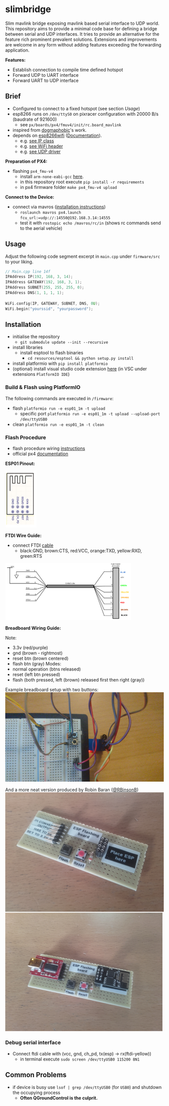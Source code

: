 # slimbridge
Slim mavlink bridge exposing mavlink based serial interface to UDP world. This repository aims to provide a minimal code base for defining a bridge between serial and UDP interfaces. It tries to provide an alternative for the feature rich prominent prevalent solutions. Extensions and improvements are welcome in any form without adding features exceeding the forwarding application.

**Features:**
- Establish connection to compile time defined hotspot
- Forward UDP to UART interface
- Forward UART to UDP interface


## Brief
- Configured to connect to a fixed hotspot (see section _Usage_)
- esp8266 runs on `/dev/ttyS0` on pixracer configuration with 20000 B/s (baudrate of 921600) 
    - see `px/boards/px4/fmuv4/init/rc.board_mavlink`
- inspired from [dogmaphobic](https://github.com/dogmaphobic/mavesp8266)'s work.
- depends on [esp8266wifi](https://github.com/esp8266/Arduino/tree/master/libraries/ESP8266WiFi) ([Documentation](https://arduino-esp8266.readthedocs.io/en/latest/esp8266wifi/readme.html)).
    - e.g. [see IP class](https://github.com/esp8266/Arduino/blob/master/cores/esp8266/IPAddress.h)
    - e.g. [see WiFi header](https://github.com/espressif/arduino-esp32/blob/master/libraries/WiFi/src/ETH.h)
    - e.g. [see UDP driver](https://github.com/esp8266/Arduino/blob/master/libraries/ESP8266WiFi/src/WiFiUdp.h)

**Preparation of PX4:**
- flashing `px4_fmu-v4`
	- install `arm-none-eabi-gcc` [here](https://dev.px4.io/v1.9.0/en/setup/dev_env_linux_ubuntu.html#nuttx-based-hardware).
	- in this repository root execute `pip install -r requirements`
	- in px4 firmware folder `make px4_fmu-v4 upload`

**Connect to the Device:**
- connect via mavros ([installation instructions](https://github.com/mavlink/mavros/blob/master/mavros/README.md#installation))
    - `roslaunch mavros px4.launch fcu_url:=udp://:14550@192.168.3.14:14555`
    - test it with `rostopic echo /mavros/rc/in` (shows rc commands send to the aerial vehicle)

## Usage
Adjust the  following code segment excerpt in `main.cpp` under `firmware/src` to your liking.

```cpp
// Main.cpp line 14f
IPAddress IP(192, 168, 3, 14); 
IPAddress GATEWAY(192, 168, 3, 1); 
IPAddress SUBNET(255, 255, 255, 0); 
IPAddress DNS(1, 1, 1, 1); 

WiFi.config(IP, GATEWAY, SUBNET, DNS, 0U);
WiFi.begin("yourssid", "yourpassword");
```

## Installation
- initialise the repository
    - `git submodule update --init --recursive`
- install libraries
    - install esptool to flash binaries
        - `cd resources/esptool && python setup.py install`
- install platformio with `pip install platformio`
- (optional) install visual studio code extension [here](https://platformio.org/platformio-ide) (in VSC under extensions `PlatformIO IDE`)

### Build & Flash using PlatformIO
The following commands are executed in `/firmware`:
- flash `platformio run -e esp01_1m -t upload`
    - specific port `platformio run -e esp01_1m -t upload --upload-port /dev/ttyUSB0`
- clean `platformio run -e esp01_1m -t clean`

### Flash Procedure
- flash procedure wiring [instructions](http://www.whatimade.today/esp8266-easiest-way-to-program-so-far/)
- official px4 [documentation](https://docs.px4.io/v1.9.0/en/telemetry/esp8266_wifi_module.html) 


**ESP01 Pinout:**

![esp_pinout](./resources/figures/esp01_pinout.png)


**FTDI Wire Guide:**
- connect FTDI [cable](https://www.ftdichip.com/Products/Cables/USBTTLSerial.htm<Paste>)
    - black:GND, brown:CTS, red:VCC, orange:TXD, yellow:RXD, green:RTS

![ftdi](./resources/figures/ftdi.png)


**Breadboard Wiring Guide:**

Note: 
- 3.3v (red/purple)
- gnd (brown - rightmost)
- reset btn (brown centered)
- flash btn (gray)
Modes:
- normal operation (btns released)
- reset (left btn pressed)
- flash (both pressed, left (brown) released first then right (gray))

Example breadboard setup with two buttons:
![breadboard](./resources/figures/breadboard.png)

And a more neat version produced by Robin Baran ([@RBinsonB](https://github.com/RBinsonB))
![breadboard_soldered](./resources/figures/board.jpg)
![breadboard_soldered_assembly](./resources/figures/assembly.jpg)

### Debug serial interface
- Connect ftdi cable with (vcc, gnd, ch_pd, tx(esp) -> rx(ftdi-yellow))
    - in terminal execute `sudo screen /dev/ttyUSB0 115200 8N1`


## Common Problems
- if device is busy use `lsof | grep /dev/ttyUSB0` (for `USB0`) and shutdown the occupying process 
    - **Often QGroundControl is the culprit.**
